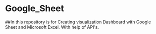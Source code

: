 # Google_Sheet

##In this repository is for Creating visualization Dashboard with Google Sheet and Microsoft Excel. With help of API's.
